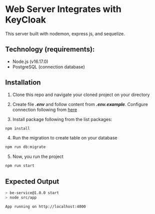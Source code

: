 # Web Server Integrates with KeyCloak
This server built with nodemon, express js, and sequelize.

## Technology (requirements):

- Node.js (v16.17.0)
- PostgreSQL (connection database)

## Installation
1. Clone this repo and navigate your cloned project on your directory

2. Create file ***.env*** and follow content from ***.env.example***. Configure connection following from [here](https://www.postgresql.org/docs/current/libpq-connect.html#LIBPQ-CONNSTRING)

3. Install package following from the list packages:
```sh
npm install
```

4. Run the migration to create table on your database
```sh
npm run db:migrate
```

5. Now, you run the project
```sh
npm run start
```

## Expected Output
```sh
> be-service@1.0.0 start
> node src/app

App running on http://localhost:4000
```